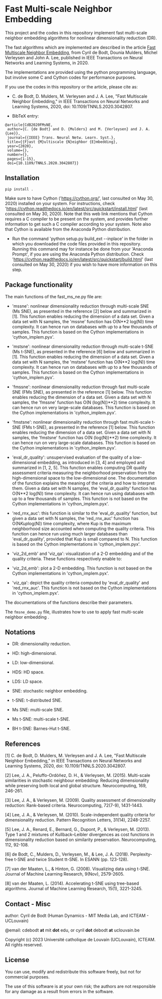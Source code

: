 # Fast Multi-scale Neighbor Embedding

This project and the codes in this repository implement fast
multi-scale neighbor embedding algorithms for nonlinear dimensionality
reduction (DR).

The fast algorithms which are implemented are described in the article
[Fast Multiscale Neighbor
Embedding](https://ieeexplore.ieee.org/document/9308987), from Cyril
de Bodt, Dounia Mulders, Michel Verleysen and John A. Lee, published
in IEEE Transactions on Neural Networks and Learning Systems, in 2020.

The implementations are provided using the python programming
language, but involve some C and Cython codes for performance
purposes.

If you use the codes in this repository or the article, please cite
as:

- C. de Bodt, D. Mulders, M. Verleysen and J. A. Lee, "Fast Multiscale
  Neighbor Embedding," in IEEE Transactions on Neural Networks and
  Learning Systems, 2020, doi: 10.1109/TNNLS.2020.3042807.

- BibTeX entry:
```
@article{CdB2020FMsNE,
 author={C. {de Bodt} and D. {Mulders} and M. {Verleysen} and J. A. {Lee}},
 journal={{IEEE} Trans. Neural Netw. Learn. Syst.},
 title={{F}ast {M}ultiscale {N}eighbor {E}mbedding},
 year={2020},
 volume={},
 number={},
 pages={1-15},
 doi={10.1109/TNNLS.2020.3042807}}
 ```

## Installation

```
pip install .
```

Make sure to have Cython ('https://cython.org/', last consulted on May
30, 2020) installed on your system. For instructions, check
'https://cython.readthedocs.io/en/latest/src/quickstart/install.html'
(last consulted on May 30, 2020). Note that this web link mentions
that Cython requires a C compiler to be present on the system, and
provides further information to get such a C compiler according to
your system. Note also that Cython is available from the Anaconda
Python distribution.

- Run the command 'python setup.py build_ext --inplace' in the folder
  in which you downloaded the code files provided in this
  repository. Running this command may for instance be done from your
  'Anaconda Prompt', if you are using the Anaconda Python
  distribution. Check
  'https://cython.readthedocs.io/en/latest/src/quickstart/build.html'
  (last consulted on May 30, 2020) if you wish to have more
  information on this step.


## Package functionality

The main functions of the fast_ms_ne.py file are:

- 'mssne': nonlinear dimensionality reduction through multi-scale SNE
  (Ms SNE), as presented in the reference [2] below and summarized in
  [1]. This function enables reducing the dimension of a data
  set. Given a data set with N samples, the 'mssne' function has
  O(N**2 log(N)) time complexity. It can hence run on databases with
  up to a few thousands of samples. This function is based on the
  Cython implementations in 'cython_implem.pyx'.

- 'mstsne': nonlinear dimensionality reduction through multi-scale
  t-SNE (Ms t-SNE), as presented in the reference [6] below and
  summarized in [1]. This function enables reducing the dimension of a
  data set. Given a data set with N samples, the 'mstsne' function has
  O(N**2 log(N)) time complexity. It can hence run on databases with
  up to a few thousands of samples. This function is based on the
  Cython implementations in 'cython_implem.pyx'.

- 'fmssne': nonlinear dimensionality reduction through fast
  multi-scale SNE (FMs SNE), as presented in the reference [1]
  below. This function enables reducing the dimension of a data
  set. Given a data set with N samples, the 'fmssne' function has O(N
  (log(N))**2) time complexity. It can hence run on very large-scale
  databases. This function is based on the Cython implementations in
  'cython_implem.pyx'.

- 'fmstsne': nonlinear dimensionality reduction through fast
  multi-scale t-SNE (FMs t-SNE), as presented in the reference [1]
  below. This function enables reducing the dimension of a data
  set. Given a data set with N samples, the 'fmstsne' function has O(N
  (log(N))**2) time complexity. It can hence run on very large-scale
  databases. This function is based on the Cython implementations in
  'cython_implem.pyx'.

- 'eval_dr_quality': unsupervised evaluation of the quality of a
  low-dimensional embedding, as introduced in [3, 4] and employed and
  summarized in [1, 2, 5]. This function enables computing DR quality
  assessment criteria measuring the neighborhood preservation from the
  high-dimensional space to the low-dimensional one. The documentation
  of the function explains the meaning of the criteria and how to
  interpret them. Given a data set with N samples, the
  'eval_dr_quality' function has O(N**2 log(N)) time complexity. It
  can hence run using databases with up to a few thousands of
  samples. This function is not based on the Cython implementations in
  'cython_implem.pyx'.

- 'red_rnx_auc': this function is similar to the 'eval_dr_quality'
  function, but given a data set with N samples, the 'red_rnx_auc'
  function has O(N*Kup*log(N)) time complexity, where Kup is the
  maximum neighborhood size accounted when computing the quality
  criteria. This function can hence run using much larger databases
  than 'eval_dr_quality', provided that Kup is small compared to
  N. This function is based on the Cython implementations in
  'cython_implem.pyx'.

- 'viz_2d_emb' and 'viz_qa': visualization of a 2-D embedding and of
  the quality criteria. These functions respectively enable to:

- 'viz_2d_emb': plot a 2-D embedding. This function is not based on
  the Cython implementations in 'cython_implem.pyx'.

- 'viz_qa': depict the quality criteria computed by 'eval_dr_quality'
  and 'red_rnx_auc'. This function is not based on the Cython
  implementations in 'cython_implem.pyx'.

The documentations of the functions describe their parameters.

The `fmsne_demo.py` file, illustrates how to use to apply fast
multi-scale neighbor embedding .


## Notations

- DR: dimensionality reduction.

- HD: high-dimensional.

- LD: low-dimensional.

- HDS: HD space.

- LDS: LD space.

- SNE: stochastic neighbor embedding.

- t-SNE: t-distributed SNE.

- Ms SNE: multi-scale SNE.

- Ms t-SNE: multi-scale t-SNE.

- BH t-SNE: Barnes-Hut t-SNE.


## References

[1] C. de Bodt, D. Mulders, M. Verleysen and J. A. Lee, "Fast
Multiscale Neighbor Embedding," in IEEE Transactions on Neural
Networks and Learning Systems, 2020, doi: 10.1109/TNNLS.2020.3042807.

[2] Lee, J. A., Peluffo-Ordóñez, D. H., & Verleysen,
M. (2015). Multi-scale similarities in stochastic neighbour embedding:
Reducing dimensionality while preserving both local and global
structure. Neurocomputing, 169, 246-261.

[3] Lee, J. A., & Verleysen, M. (2009). Quality assessment of
dimensionality reduction: Rank-based criteria. Neurocomputing,
72(7-9), 1431-1443.

[4] Lee, J. A., & Verleysen, M. (2010). Scale-independent quality
criteria for dimensionality reduction. Pattern Recognition Letters,
31(14), 2248-2257.

[5] Lee, J. A., Renard, E., Bernard, G., Dupont, P., & Verleysen,
M. (2013). Type 1 and 2 mixtures of Kullback–Leibler divergences as
cost functions in dimensionality reduction based on similarity
preservation. Neurocomputing, 112, 92-108.

[6] de Bodt, C., Mulders, D., Verleysen, M., & Lee,
J. A. (2018). Perplexity-free t-SNE and twice Student tt-SNE. In ESANN
(pp. 123-128).

[7] van der Maaten, L., & Hinton, G. (2008). Visualizing data using
t-SNE. Journal of Machine Learning Research, 9(Nov), 2579-2605.

[8] van der Maaten, L. (2014). Accelerating t-SNE using tree-based
algorithms. Journal of Machine Learning Research, 15(1), 3221-3245.

## Contact - Misc

author: Cyril de Bodt (Human Dynamics - MIT Media Lab, and ICTEAM - UCLouvain)

@email: cdebodt __at__ mit __dot__ edu, or cyril __dot__ debodt __at__ uclouvain.be

Copyright (c) 2023 Université catholique de Louvain (UCLouvain),
ICTEAM. All rights reserved.

## License

You can use, modify and redistribute this software freely, but not for
commercial purposes.

The use of this software is at your own risk; the authors are not
responsible for any damage as a result from errors in the software.

